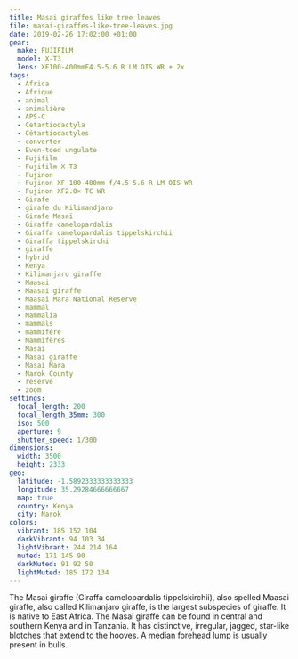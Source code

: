 ```yaml
---
title: Masai giraffes like tree leaves
file: masai-giraffes-like-tree-leaves.jpg
date: 2019-02-26 17:02:00 +01:00
gear:
  make: FUJIFILM
  model: X-T3
  lens: XF100-400mmF4.5-5.6 R LM OIS WR + 2x
tags:
  - Africa
  - Afrique
  - animal
  - animalière
  - APS-C
  - Cetartiodactyla
  - Cétartiodactyles
  - converter
  - Even-toed ungulate
  - Fujifilm
  - Fujifilm X-T3
  - Fujinon
  - Fujinon XF 100-400mm f/4.5-5.6 R LM OIS WR
  - Fujinon XF2.0× TC WR
  - Girafe
  - girafe du Kilimandjaro
  - Girafe Masaï
  - Giraffa camelopardalis
  - Giraffa camelopardalis tippelskirchii
  - Giraffa tippelskirchi
  - giraffe
  - hybrid
  - Kenya
  - Kilimanjaro giraffe
  - Maasai
  - Maasai giraffe
  - Maasai Mara National Reserve
  - mammal
  - Mammalia
  - mammals
  - mammifère
  - Mammifères
  - Masai
  - Masai giraffe
  - Masai Mara
  - Narok County
  - reserve
  - zoom
settings:
  focal_length: 200
  focal_length_35mm: 300
  iso: 500
  aperture: 9
  shutter_speed: 1/300
dimensions:
  width: 3500
  height: 2333
geo:
  latitude: -1.5892333333333333
  longitude: 35.29284666666667
  map: true
  country: Kenya
  city: Narok
colors:
  vibrant: 185 152 104
  darkVibrant: 94 103 34
  lightVibrant: 244 214 164
  muted: 171 145 90
  darkMuted: 91 92 50
  lightMuted: 185 172 134
---
```


The Masai giraffe (Giraffa camelopardalis tippelskirchii), also spelled Maasai giraffe, also called Kilimanjaro giraffe, is the largest subspecies of giraffe. It is native to East Africa. The Masai giraffe can be found in central and southern Kenya and in Tanzania. It has distinctive, irregular, jagged, star-like blotches that extend to the hooves. A median forehead lump is usually present in bulls.
